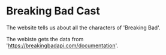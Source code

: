 # Breaking Bad Cast

The website tells us about all the characters of 'Breaking Bad'.

The webiste gets the data from 'https://breakingbadapi.com/documentation'.

